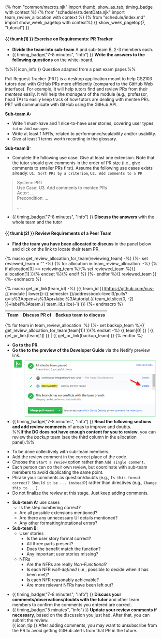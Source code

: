 {% from "common/macros.njk" import thumb, show_as_tab, timing_badge with context %}
{% from "schedule/studentData.njk" import team_review_allocation with context %}
{% from "schedule/index.md" import show_week_pagetop with context%}
{{ show_week_pagetop(7, "tutorial") }}

#### {{ thumb(1) }} Exercise on Requirements: PR Tracker

* **Divide the team into sub-team** A and sub-team B, 2-3 members each.
* {{ timing_badge("7-8 minutes", "info") }} **Write the answers to the following questions** on the white-board.

<div class="indented-level2">
<box>

%%{{ icon_info }} Question adapted from a past exam paper.%%

<span class="text-monospace">Pull Request Tracker (PRT) is a desktop application meant to help CS2103 tutors deal with GitHub PRs more efficiently (compared to the GitHub Web interface). For example, it will help tutors find and review PRs from their _mentees_ easily. It will help the _managers_ of the module (e.g., professor, head TA) to easily keep track of how tutors are dealing with mentee PRs. PRT will communicate with GitHub using the GitHub API.</span>

**Sub-team A:**
* Write 1 must-have and 1 nice-to-have user stories, covering user types `tutor` and `manager`.
* Write at least 1 <tooltip content="Non-Functional Requirements">NFRs</tooltip>, related to performance/scalability and/or usability.
* Give at least 1 terms worth recording in the glossary.

**Sub-team B:**
* Complete the following use case. Give at least one extension. Note that the tutor should give comments in the order of PR size (i.e., give comments to smaller PRs first). Assume the following use cases exists already: `U1. Sort PRs by a criterion`, `U2. Add comments to a PR`

<div class="indented-level2 text-monospace"><blockquote>


System: PRT<br>
Use Case: U3. Add comments to mentee PRs<br>
Actor: ...<br>
Precondition: ...<br>

...
</blockquote>
</div>

</box>
</div>

* {{ timing_badge("7-8 minutes", "info") }} **Discuss the answers** with the whole team and the tutor

#### {{ thumb(2) }} Review Requirements of a Peer Team

* **Find the team you have been allocated to discuss** in the panel below and click on the link to locate their team PR.

{% macro get_review_allocation_for_team(reviewing_team) -%}
{%- set reviewed_team = "" -%}
{% for allocation in team_review_allocation  -%}
{% if allocation[0] == reviewing_team %}{% set reviewed_team %}{{ allocation[1] }}{% endset %}{% endif %}
{%- endfor %}{{ reviewed_team }}
{%- endmacro %}

{% macro get_pr_link(team_id) -%}
[{{ team_id }}](https://github.com/nus-{{ module | lower}}-{{ semester }}/addressbook-level3/pulls?q=is%3Aopen+is%3Apr+label%3Atutorial.{{ team_id.slice(0, -2) }}+label%3Ateam.{{ team_id.slice(-1) }})
{%- endmacro  %}

<div class="indented-level2">

<panel header="Team allocation for PR discussion" minimized >

Team          | Discuss PR of | Backup team to discuss
--------------|---------------|-----------------------
{% for team in team_review_allocation  %}
{%- set backup_team %}{{ get_review_allocation_for_team(team[1]) }}{% endset -%}
{{ team[0] }} | {{ get_pr_link(team[1]) }} | {{ get_pr_link(backup_team) }}
{% endfor %}
</panel>
</div>

* **Go to the PR**.
* **Go the to the preview of the Developer Guide** via the Netlify preview link.
  <img src="../../admin/images/prNetlifyPreview.png" />
* {{ timing_badge("7-8 minutes", "info") }} **Read the following sections and add review comments** of areas to improve and doubts.<br>
  %%**If the DG does not have enough content for you to review**, you can review the _backup_ team (see the third column in the allocation panel).%%

<div class="indented-level2">

<box>

* To be done collectively with sub-team members.
* Add the review comment in the correct place of the code.
* Choose the `Start a review` option rather than `Add single comment`.
* Each person can do their own review, but coordinate with sub-team members to avoid duplicating the same point.
* Phrase your comments as question/doubts (e.g., `Is this format correct? Should it be ... instead?`) rather than directives (e.g., `Change this to ...`).
* Do not finalize the review at this stage. Just keep adding comments.
</box>

  * **Sub-team A:** use cases
    * Is the step numbering correct?
    * Are all possible extensions mentioned?
    * Are there any unnecessary UI details mentioned?
    * Any other formatting/notational errors?
  * **Sub-team B**:
    * User stories
      * Is the user story format correct?
      * All three parts present?
      * Does the benefit match the function?
      * Any important user stories missing?
    * NFRs
      * Are the NFRs are really _Non-Functional_?
      * Is each NFR _well-defined_ (i.e., possible to decide when it has been met)?
      * Is each NFR reasonably achievable?
      * Are more relevant NFRs have been left out?
</div>

* {{ timing_badge("7-8 minutes", "info") }} **Discuss your comments/observations/doubts with the tutor** and other team members to confirm the comments you entered are correct.
* {{ timing_badge("5 minutes", "info") }} **Update your review comments if necessary**, based on the discussion you just had. After that, you can submit the review.<br>
  {{ icon_tip }} After adding comments, you may want to unsubscribe from the PR to avoid getting GitHub alerts from that PR in the future.

